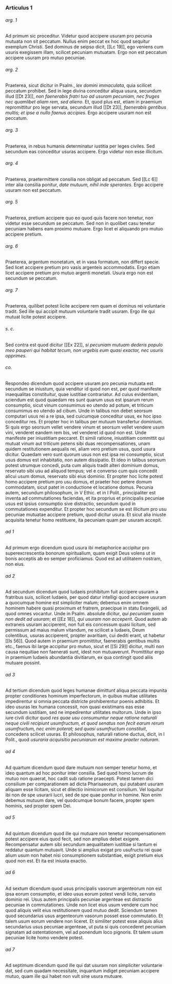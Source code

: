 ### Articulus 1

###### arg. 1
Ad primum sic proceditur. Videtur quod accipere usuram pro pecunia mutuata non sit peccatum. Nullus enim peccat ex hoc quod sequitur exemplum Christi. Sed dominus de seipso dicit, [[Lc 19]], ego veniens cum usuris exegissem illam, scilicet pecuniam mutuatam. Ergo non est peccatum accipere usuram pro mutuo pecuniae.

###### arg. 2
Praeterea, sicut dicitur in Psalm., *lex domini immaculata*, quia scilicet peccatum prohibet. Sed in lege divina conceditur aliqua usura, secundum illud [[Dt 23]], *non faenerabis fratri tuo ad usuram pecuniam, nec fruges nec quamlibet aliam rem, sed alieno*. Et, quod plus est, etiam in praemium repromittitur pro lege servata, secundum illud [[Dt 23]], *faenerabis gentibus multis; et ipse a nullo faenus accipies*. Ergo accipere usuram non est peccatum.

###### arg. 3
Praeterea, in rebus humanis determinatur iustitia per leges civiles. Sed secundum eas conceditur usuras accipere. Ergo videtur non esse illicitum.

###### arg. 4
Praeterea, praetermittere consilia non obligat ad peccatum. Sed [[Lc 6]] inter alia consilia ponitur, *date mutuum, nihil inde sperantes*. Ergo accipere usuram non est peccatum.

###### arg. 5
Praeterea, pretium accipere quo eo quod quis facere non tenetur, non videtur esse secundum se peccatum. Sed non in quolibet casu tenetur pecuniam habens eam proximo mutuare. Ergo licet ei aliquando pro mutuo accipere pretium.

###### arg. 6
Praeterea, argentum monetatum, et in vasa formatum, non differt specie. Sed licet accipere pretium pro vasis argenteis accommodatis. Ergo etiam licet accipere pretium pro mutuo argenti monetati. Usura ergo non est secundum se peccatum.

###### arg. 7
Praeterea, quilibet potest licite accipere rem quam ei dominus rei voluntarie tradit. Sed ille qui accipit mutuum voluntarie tradit usuram. Ergo ille qui mutuat licite potest accipere.

###### s. c.
Sed contra est quod dicitur [[Ex 22]], *si pecuniam mutuam dederis populo meo pauperi qui habitat tecum, non urgebis eum quasi exactor, nec usuris opprimes*.

###### co.
Respondeo dicendum quod accipere usuram pro pecunia mutuata est secundum se iniustum, quia venditur id quod non est, per quod manifeste inaequalitas constituitur, quae iustitiae contrariatur. Ad cuius evidentiam, sciendum est quod quaedam res sunt quarum usus est ipsarum rerum consumptio, sicut vinum consumimus eo utendo ad potum, et triticum consumimus eo utendo ad cibum. Unde in talibus non debet seorsum computari usus rei a re ipsa, sed cuicumque conceditur usus, ex hoc ipso conceditur res. Et propter hoc in talibus per mutuum transfertur dominium. Si quis ergo seorsum vellet vendere vinum et seorsum vellet vendere usum vini, venderet eandem rem bis, vel venderet id quod non est. Unde manifeste per iniustitiam peccaret. Et simili ratione, iniustitiam committit qui mutuat vinum aut triticum petens sibi duas recompensationes, unam quidem restitutionem aequalis rei, aliam vero pretium usus, quod usura dicitur. Quaedam vero sunt quorum usus non est ipsa rei consumptio, sicut usus domus est inhabitatio, non autem dissipatio. Et ideo in talibus seorsum potest utrumque concedi, puta cum aliquis tradit alteri dominium domus, reservato sibi usu ad aliquod tempus; vel e converso cum quis concedit alicui usum domus, reservato sibi eius dominio. Et propter hoc licite potest homo accipere pretium pro usu domus, et praeter hoc petere domum commodatam, sicut patet in conductione et locatione domus. Pecunia autem, secundum philosophum, in V Ethic. et in I Polit., principaliter est inventa ad commutationes faciendas, et ita proprius et principalis pecuniae usus est ipsius consumptio sive distractio, secundum quod in commutationes expenditur. Et propter hoc secundum se est illicitum pro usu pecuniae mutuatae accipere pretium, quod dicitur usura. Et sicut alia iniuste acquisita tenetur homo restituere, ita pecuniam quam per usuram accepit.

###### ad 1
Ad primum ergo dicendum quod usura ibi metaphorice accipitur pro superexcrescentia bonorum spiritualium, quam exigit Deus volens ut in bonis acceptis ab eo semper proficiamus. Quod est ad utilitatem nostram, non eius.

###### ad 2
Ad secundum dicendum quod Iudaeis prohibitum fuit accipere usuram a fratribus suis, scilicet Iudaeis, per quod datur intelligi quod accipere usuram a quocumque homine est simpliciter malum; debemus enim omnem hominem habere quasi proximum et fratrem, praecipue in statu Evangelii, ad quod omnes vocantur. Unde in Psalm. absolute dicitur, *qui pecuniam suam non dedit ad usuram*; et [[Ez 18]], *qui usuram non acceperit*. Quod autem ab extraneis usuram acciperent, non fuit eis concessum quasi licitum, sed permissum ad maius malum vitandum, ne scilicet a Iudaeis, Deum colentibus, usuras acciperent, propter avaritiam, cui dediti erant, ut habetur [[Is 56]]. Quod autem in praemium promittitur, faenerabis gentibus multis etc., faenus ibi large accipitur pro mutuo, sicut et [[Si 29]] dicitur, multi non causa nequitiae non faenerati sunt, idest non mutuaverunt. Promittitur ergo in praemium Iudaeis abundantia divitiarum, ex qua contingit quod aliis mutuare possint.

###### ad 3
Ad tertium dicendum quod leges humanae dimittunt aliqua peccata impunita propter conditiones hominum imperfectorum, in quibus multae utilitates impedirentur si omnia peccata districte prohiberentur poenis adhibitis. Et ideo usuras lex humana concessit, non quasi existimans eas esse secundum iustitiam, sed ne impedirentur utilitates multorum. Unde in ipso iure civili dicitur quod *res quae usu consumuntur neque ratione naturali neque civili recipiunt usumfructum, et quod senatus non fecit earum rerum usumfructum, nec enim poterat; sed quasi usumfructum constituit*, concedens scilicet usuras. Et philosophus, naturali ratione ductus, dicit, in I Polit., quod *usuraria acquisitio pecuniarum est maxime praeter naturam*.

###### ad 4
Ad quartum dicendum quod dare mutuum non semper tenetur homo, et ideo quantum ad hoc ponitur inter consilia. Sed quod homo lucrum de mutuo non quaerat, hoc cadit sub ratione praecepti. Potest tamen dici consilium per comparationem ad dicta Pharisaeorum, qui putabant usuram aliquam esse licitam, sicut et dilectio inimicorum est consilium. Vel loquitur ibi non de spe usurarii lucri, sed de spe quae ponitur in homine. Non enim debemus mutuum dare, vel quodcumque bonum facere, propter spem hominis, sed propter spem Dei.

###### ad 5
Ad quintum dicendum quod ille qui mutuare non tenetur recompensationem potest accipere eius quod fecit, sed non amplius debet exigere. Recompensatur autem sibi secundum aequalitatem iustitiae si tantum ei reddatur quantum mutuavit. Unde si amplius exigat pro usufructu rei quae alium usum non habet nisi consumptionem substantiae, exigit pretium eius quod non est. Et ita est iniusta exactio.

###### ad 6
Ad sextum dicendum quod usus principalis vasorum argenteorum non est ipsa eorum consumptio, et ideo usus eorum potest vendi licite, servato dominio rei. Usus autem principalis pecuniae argenteae est distractio pecuniae in commutationes. Unde non licet eius usum vendere cum hoc quod aliquis velit eius restitutionem quod mutuo dedit. Sciendum tamen quod secundarius usus argenteorum vasorum posset esse commutatio. Et talem usum eorum vendere non liceret. Et similiter potest esse aliquis alius secundarius usus pecuniae argenteae, ut puta si quis concederet pecuniam signatam ad ostentationem, vel ad ponendum loco pignoris. Et talem usum pecuniae licite homo vendere potest.

###### ad 7
Ad septimum dicendum quod ille qui dat usuram non simpliciter voluntarie dat, sed cum quadam necessitate, inquantum indiget pecuniam accipere mutuo, quam ille qui habet non vult sine usura mutuare.

